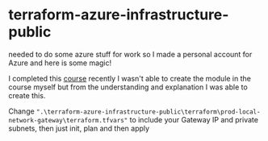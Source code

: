 # terraform-azure-infrastructure-public
needed to do some azure stuff for work so I made a personal account for Azure and here is some magic!

I completed this [course](https://www.linkedin.com/learning/learning-terraform-2/welcome?autoplay=true&u=2202596) recently
I wasn't able to create the module in the course myself but from the understanding and explanation I was able to create this.

Change `".\terraform-azure-infrastructure-public\terraform\prod-local-network-gateway\terraform.tfvars"` to include your Gateway IP and private subnets, then just init, plan and then apply
